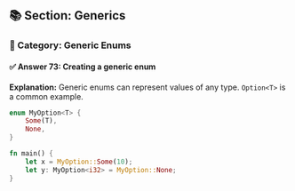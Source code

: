 ## 📚 Section: Generics  
### 🔹 Category: Generic Enums  
#### ✅ Answer 73: Creating a generic enum

**Explanation:**
Generic enums can represent values of any type. `Option<T>` is a common example.

```rust
enum MyOption<T> {
    Some(T),
    None,
}

fn main() {
    let x = MyOption::Some(10);
    let y: MyOption<i32> = MyOption::None;
}
```
